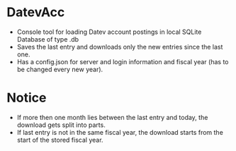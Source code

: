 # DatevAcc

- Console tool for loading Datev account postings in local SQLite Database of type .db
- Saves the last entry and downloads only the new entries since the last one.
- Has a config.json for server and login information and fiscal year (has to be changed every new year).

# Notice

- If more then one month lies between the last entry and today, the download gets split into parts.
- If last entry is not in the same fiscal year, the download starts from the start of the stored fiscal year.
